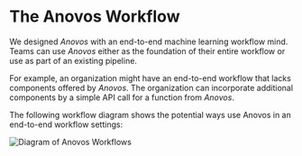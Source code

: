 # The Anovos Workflow

We designed _Anovos_ with an end-to-end machine learning workflow mind.
Teams can use _Anovos_ either as the foundation of their entire workflow or use as part of an existing pipeline.

For example, an organization might have an end-to-end workflow that lacks components offered by _Anovos_.
The organization can incorporate additional components by a simple API call for a function from _Anovos_.

The following workflow diagram shows the potential ways use Anovos in an end-to-end workflow settings:

![Diagram of Anovos Workflows](https://anovos.github.io/anovos-docs/assets/workflow.png)
